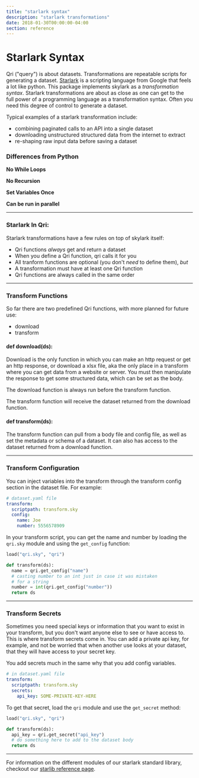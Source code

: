 ```yaml
---
title: "starlark syntax"
description: "starlark transformations"
date: 2018-01-30T00:00:00-04:00
section: reference
---
```


# Starlark Syntax
Qri ("query") is about datasets. Transformations are repeatable scripts for generating a dataset. [Starlark](https://github.com/google/skylark/blob/master/doc/spec.md) is a scripting language from Google that feels a lot like python. This package implements skylark as a _transformation syntax_. Starlark transformations are about as close as one can get to the full power of a programming language as a transformation syntax. Often you need this degree of control to generate a dataset.

Typical examples of a starlark transformation include:

* combining paginated calls to an API into a single dataset
* downloading unstructured structured data from the internet to extract
* re-shaping raw input data before saving a dataset

### Differences from Python

**No While Loops**

**No Recursion**

**Set Variables Once**

**Can be run in parallel**

** **

### Starlark In Qri:

Starlark transformations have a few rules on top of skylark itself:

* Qri functions *always* get and return a dataset
* When you define a Qri function, qri calls it for you
* All tranform functions are optional (you don't _need_ to define them), _but_
* A transformation must have at least one Qri function
* Qri functions are always called in the same order

** **

### Transform Functions

So far there are two predefined Qri functions, with more planned for future use:

* download
* transform

#### def download(ds):
  Download is the only function in which you can make an http request or get an http response, or download a xlsx file, aka the only place in a transform where you can get data from a website or server. You must then manipulate the response to get some structured data, which can be set as the body.

  The download function is always run before the transform function.

  The transform function will receive the dataset returned from the download function.


#### def transform(ds):
  The transform function can pull from a body file and config file, as well as set the metadata or schema of a dataset. It can also has access to the dataset returned from a download function.

** **

### Transform Configuration

You can inject variables into the transform through the transform config section in the dataset file. For example:

```yaml
# dataset.yaml file
transform:
  scriptpath: transform.sky
  config:
    name: Joe
    number: 5556578909
```

In your transform script, you can get the name and number by loading the `qri.sky` module and using the `get_config` function:

```python
load("qri.sky", "qri")

def transform(ds):
  name = qri.get_config("name")
  # casting number to an int just in case it was mistaken 
  # for a string
  number = int(qri.get_config("number"))
  return ds
```

** **

### Transform Secrets

Sometimes you need special keys or information that you want to exist in your transform, but you don't want anyone else to see or have access to. This is where transform secrets come in. You can add a private api key, for example, and not be worried that when another use looks at your dataset, that they will have access to your secret key.

You add secrets much in the same why that you add config variables.

```yaml
# in dataset.yaml file
transform:
  scriptpath: transform.sky
  secrets:
    api_key: SOME-PRIVATE-KEY-HERE
```

To get that secret, load the `qri` module and use the `get_secret` method:

```python
load("qri.sky", "qri")

def transform(ds):
  api_key = qri.get_secret("api_key")
  # do something here to add to the dataset body
  return ds
```

** **

For information on the different modules of our starlark standard library, checkout our [starlib reference page](/docs/reference/starlib).

